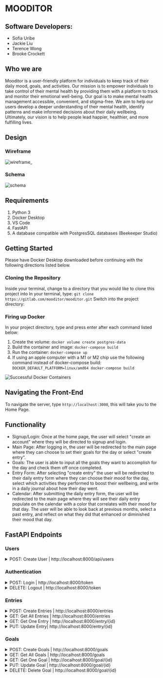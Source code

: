 # MOODITOR

## Software Developers:

- Sofia Uribe
- Jackie Liu
- Terence Wong
- Brooke Crockett

## Who we are 

Mooditor is a user-friendly platform for individuals to keep track of their daily mood, goals, and activities. Our mission is to empower individuals to take control of their mental health by providing them with a platform to track and monitor their emotional well-being. Our goal is to make mental health management accessible, convenient, and stigma-free. We aim to help our users develop a deeper understanding of their mental health, identify patterns and make informed decisions about their daily wellbeing. Ultimately, our vision is to help people lead happier, healthier, and more fulfilling lives. 

## Design

### Wireframe
![wireframe_](/uploads/841bf09b793606157a54fef7489b9eb8/wireframe_.png)

### Schema
![schema](/uploads/3c092513cb278885a0c67513f3aadf57/schema.png)



## Requirements
1. Python 3
2. Docker Desktop
3. VS Code
4. FastAPI
5. A database compatible with PostgresSQL databases (Beekeeper Studio)

## Getting Started

Please have Docker Desktop downloaded before continuing with the following directions listed below.

### Cloning the Repository

Inside your terminal, change to a directory that you would like to clone this project into
In your terminal, type: ```git clone https://gitlab.com/mooditor/mooditor.git```
Switch into the project directory:

### Firing up Docker

In your project directory, type and press enter after each command listed below:

1. Create the volume: ```docker volume create postgres-data```
2. Build the container and image: ```docker-compose build```
3. Run the container: ```docker-compose up```
4. If using an apple computer with a M1 or M2 chip use the following command instead of docker-compose build:
```DOCKER_DEFAULT_PLATFORM=linux/amd64 docker-compose build```

![Successful Docker Containers](/uploads/df253454852f9f24e11feac3946e1206/docker.png)

## Navigating the Front-End
To navigate the server, type ```http://localhost:3000```, this will take you to the Home Page.

## Functionality
- Signup/Login: Once at the home page, the user will select "create an account" where they will be directed to signup and login. 
- Main Page: After logging in, the user will be redirected to the main page where they can choose to set their goals for the day or select "create entry".
- Goals: The user is able to input all the goals they want to accomplish for the day and check them off once completed. 
- Entry Form: After selecting "create entry" the user will be redirected to their daily entry form where they can choose their mood for the day, select which activities they performed to boost their wellbeing, and write in a daily journal about how their day went.
- Calendar: After submitting the daily entry form, the user will be redirected to the main page where they will see their daily entry populate on the calendar with a color that correlates with their mood for that day. The user will be able to look back at previous months, select a past entry, and reflect on what they did that enhanced or diminished their mood that day. 

## FastAPI Endpoints

### Users

<details>
  <summary markdown="span">POST: Create User | http://localhost:8000/api/users</summary>
  This action creates a user account tied to a specific user and stores it within the database.
  <br>
  <br>
  Request Body:

  `{
    "username": "string",
    "password": "string",
    "email": "string"
  }`
  <br>
  <br>
  Returns (Status Code 200):

  `{
    "access_token": "string",
    "token_type": "Bearer",
    "account": {
      "id": 0,
      "username": "string",
      "email": "string"
    }
  }`
  <br>
  <br>

</details>

### Authentication

<details>
  <summary markdown="span">POST: Login | http://localhost:8000/token</summary>
  This action logs an existing user into the application.
  <br>
  <br>
  Request Body:

  `{
    "username": "string",
    "password": "string"
  }`
  <br>
  <br>
  Returns (Status Code 200):

  `{
    "access_token": "string",
    "token_type": "Bearer"
  }`
  <br>
  <br>

</details>
<details>
  <summary markdown="span">DELETE: Logout | http://localhost:8000/token</summary>
  This action logs an existing user out of the application.
  <br>
  <br>

  Returns (Status Code 200):

  `true`
  <br>
  <br>

</details>

### Entries
<details>
  <summary markdown="span">POST: Create Entries | http://localhost:8000/entries</summary>
  This action creates an entry tied to the existing user and stores it within the database.
  <br>
  <br>
  Request Body:

  `{
    "activity_name": [
      "Walking", "Snowboarding"
    ],
    "mood": "great",
    "journal": "had a great day",
    "created": "2023-04-25"
  }`
  <br>
  <br>
  Returns (Status Code 200):

  `{
    "id": 1,
    "user_id": 2,
    "mood": "great",
    "journal": "had a great day",
    "created": "2023-04-25"
  }`
  <br>
  <br>

</details>
<details>
  <summary markdown="span">GET: Get All Entries | http://localhost:8000/entries</summary>
  This action gets all entries stored within the database.
  <br>
  <br>

  Returns (Status Code 200):

  `[
    {
      "id": 1,
      "user_id": 2,
      "activity_name": [
        "Walking",
        "Snowboarding"
      ],
      "mood": "great",
      "journal": "had a great day",
      "created": "2023-04-25"
    }
  ]`
  <br>
  <br>

</details>
<details>
  <summary markdown="span">GET: Get One Entry | http://localhost:8000/entry/{id}</summary>
  This action gets the single entry tied to the input id.
  <br>
  <br>

  Returns (Status Code 200):

  `{
    "id": 1,
    "user_id": 2,
    "activity_name": [
      "Walking",
      "Snowboarding"
    ],
    "mood": "great",
    "journal": "had a great day",
    "created": "2023-04-25"
  }`
  <br>
  <br>

</details>
<details>
  <summary markdown="span">PUT: Update Entry| http://localhost:8000/entry/{id}</summary>
  This action updates the single entry tied to the input id.
  <br>
  <br>
  Request Body:

  `{
    "mood": "good",
    "journal": "i had fun",
    "created": "2023-04-25"
  }`
  <br>
  <br>
  Returns (Status Code 200):

  `{
    "id": 1,
    "mood": "good",
    "journal": "i had fun",
    "created": "2023-04-25"
  }`
  <br>
  <br>

</details>

### Goals
<details>
  <summary markdown="span">POST: Create Goals | http://localhost:8000/goals</summary>
  This action creates a goal tied to the existing user and stores it within the database.
  <br>
  <br>
  Request Body:

  `{
    "user_id": 0,
    "goal": "string",
    "created_on": "2023-04-24",
    "is_completed": false
  }`
  <br>
  <br>
  Returns (Status Code 200):

  `{
    "id": 66,
    "user_id": 2,
    "goal": "string",
    "created_on": "2023-04-24",
    "is_completed": false
  }`
  <br>
  <br>

</details>
<details>
  <summary markdown="span">GET: Get All Goals | http://localhost:8000/goals</summary>
  This action gets all goals stored within the database.
  <br>
  <br>

  Returns (Status Code 200):

  `[
    {
      "id": 9,
      "user_id": 2,
      "goal": "string",
      "created_on": "2023-04-25",
      "is_completed": false
    }
  ]`
  <br>
  <br>

</details>
<details>
  <summary markdown="span">GET: Get One Goal | http://localhost:8000/goal/{id}</summary>
  This action gets the single goal tied to the input id.
  <br>
  <br>

  Returns (Status Code 200):

  `{
    "id": 9,
    "user_id": 2,
    "goal": "string",
    "created_on": "2023-04-25",
    "is_completed": false
  }`
  <br>
  <br>

</details>
<details>
  <summary markdown="span">PUT: Update Goal | http://localhost:8000/goal/{id}</summary>
  This action updates the single goal tied to the input id.
  <br>
  <br>
  Request Body:

  `{
    "user_id": 0,
    "goal": "study for final",
    "created_on": "2023-04-25",
    "is_completed": true
  }`
  <br>
  <br>
  Returns (Status Code 200):

  `{
    "id": 9,
    "user_id": 0,
    "goal": "study for final",
    "created_on": "2023-04-25",
    "is_completed": true
  }`
  <br>
  <br>

</details>
<details>
  <summary markdown="span">DELETE: Delete Goal | http://localhost:8000/goal/{id}</summary>
  This action deletes the single goal tied to the input id.
  <br>
  <br>

  Returns (Status Code 200):

  `true`
  <br>
  <br>

</details>
